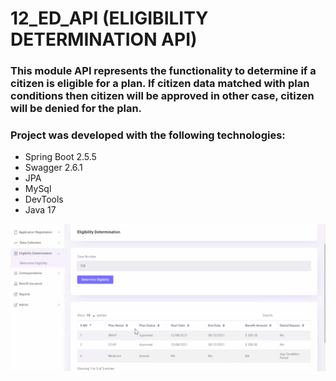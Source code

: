 # 12_ED_API (ELIGIBILITY DETERMINATION API)

### This module API represents the functionality to determine if a citizen is eligible for a plan. If citizen data matched with plan conditions then citizen will be approved in other case,  citizen will be denied for the plan.
### Project was developed with the following technologies:
* Spring Boot 2.5.5
* Swagger 2.6.1
* JPA
* MySql
* DevTools
* Java 17



![EligibilityDetermination](https://github.com/felixala/12_ED_API/blob/main/src/main/resources/templates/screenshots/eligibilityDetermination.png)